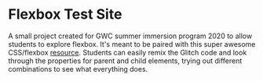# Flexbox Test Site

A small project created for GWC summer immersion program 2020 to allow students to explore flexbox. It's meant to be paired with this super awesome CSS/flexbox [resource](https://css-tricks.com/snippets/css/a-guide-to-flexbox/). Students can easily remix the Glitch code and look through the properties for parent and child elements, trying out different combinations to see what everything does.

